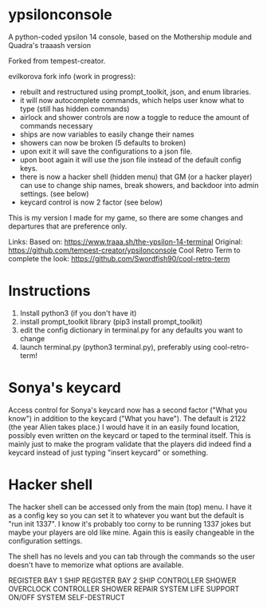 # ypsilonconsole
A python-coded ypsilon 14 console, based on the Mothership module and Quadra's traaash version

Forked from tempest-creator.

evilkorova fork info (work in progress):
- rebuilt and restructured using prompt_toolkit, json, and enum libraries.
- it will now autocomplete commands, which helps user know what to type (still has hidden commands)
- airlock and shower controls are now a toggle to reduce the amount of commands necessary
- ships are now variables to easily change their names
- showers can now be broken (5 defaults to broken)
- upon exit it will save the configurations to a json file. 
- upon boot again it will use the json file instead of the default config keys.
- there is now a hacker shell (hidden menu) that GM (or a hacker player) can use to change ship names, break showers, and backdoor into admin settings. (see below)
- keycard control is now 2 factor (see below)

This is my version I made for my game, so there are some changes and departures that are preference only.

Links:
Based on: https://www.traaa.sh/the-ypsilon-14-terminal
Original: https://github.com/tempest-creator/ypsilonconsole
Cool Retro Term to complete the look:  https://github.com/Swordfish90/cool-retro-term

# Instructions

1. Install python3 (if you don't have it)
1. install prompt_toolkit library (pip3 install prompt_toolkit)
1. edit the config dictionary in terminal.py for any defaults you want to change
1. launch terminal.py (python3 terminal.py), preferably using cool-retro-term!

# Sonya's keycard
Access control for Sonya's keycard now has a second factor ("What you know") in addition to the keycard ("What you have"). The default is 2122 (the year Alien takes place.)  I would have it in an easily found location, possibly even written on the keycard or taped to the terminal itself. This is mainly just to make the program validate that the players did indeed find a keycard instead of just typing "insert keycard" or something. 

# Hacker shell
The hacker shell can be accessed only from the main (top) menu. I have it as a config key so you can set it to whatever you want but the default is "run init 1337". I know it's probably too corny to be running 1337 jokes but maybe your players are old like mine. Again this is easily changeable in the configuration settings.

The shell has no levels and you can tab through the commands so the user doesn't have to memorize what options are available.

REGISTER BAY 1 SHIP
REGISTER BAY 2 SHIP
CONTROLLER SHOWER OVERCLOCK
CONTROLLER SHOWER REPAIR
SYSTEM LIFE SUPPORT ON/OFF
SYSTEM SELF-DESTRUCT

